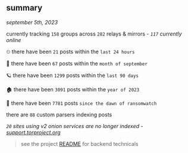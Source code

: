 
## summary
_september 5th, 2023_

currently tracking `158` groups across `282` relays & mirrors - _`117` currently online_

⏲ there have been `21` posts within the `last 24 hours`

🦈 there have been `67` posts within the `month of september`

🪐 there have been `1299` posts within the `last 90 days`

🏚 there have been `3091` posts within the `year of 2023`

🦕 there have been `7781` posts `since the dawn of ransomwatch`

there are `88` custom parsers indexing posts

_`20` sites using v2 onion services are no longer indexed - [support.torproject.org](https://support.torproject.org/onionservices/v2-deprecation/)_

> see the project [README](https://github.com/joshhighet/ransomwatch#ransomwatch--) for backend technicals
